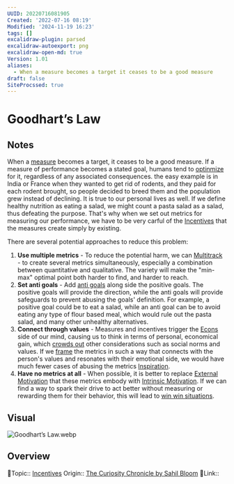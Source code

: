 ```yaml
---
UUID: 20220716081905
Created: '2022-07-16 08:19'
Modified: '2024-11-19 16:23'
tags: []
excalidraw-plugin: parsed
excalidraw-autoexport: png
excalidraw-open-md: true
Version: 1.01
aliases:
  - When a measure becomes a target it ceases to be a good measure
draft: false
SiteProcssed: true
---
```


# Goodhart’s Law

## Notes

When a [measure](/notes/shallow-copy.md) becomes a target, it ceases to be a good measure. If a measure of performance becomes a stated goal, humans tend to [optinmize](/notes/optimization.md) for it, regardless of any associated consequences. the easy example is in India or France when they wanted to get rid of rodents, and they paid for each rodent brought, so people decided to breed them and the population grew instead of declining.
It is true to our personal lives as well. If we define healthy nutrition as eating a salad, we might count a pasta salad as a salad, thus defeating the purpose.
That's why when we set out metrics for measuring our performance, we have to be very carful of the [Incentives](/notes/incentives.md) that the measures create simply by existing.

There are several potential approaches to reduce this problem:
1. **Use multiple metrics** - To reduce the potential harm, we can [Multitrack](/notes/multitrack.md) - to create several metrics simultaneously, especially a combination between quantitative and qualitative. The variety will make the "min-max" optimal point both harder to find, and harder to reach.
2. **Set anti goals** - Add [anti goals](/notes/anti-goals.md) along side the positive goals. The positive goals will provide the direction, while the anti goals will provide safeguards to prevent abusing the goals' definition. For example, a positive goal could be to eat a salad, while an anti goal can be to avoid eating any type of flour based meal, which would rule out the pasta salad, and many other unhealthy alternatives.
3. **Connect through values** - Measures and incentives trigger the [Econs](/notes/econs.md) side of our mind, causing us to think in terms of personal, economical gain, which [crowds out](/notes/crowding-out.md) other considerations such as social norms and values. If we [frame](/notes/framing.md) the metrics in such a way that connects with the person's values and resonates with their emotional side, we would have much fewer cases of abusing the metrics [Inspiration](/notes/inspiration.md).
4. **Have no metrics at all** - When possible, it is better to replace [External Motivation](/notes/external-motivation.md) that these metrics embody with [Intrinsic Motivation](/notes/intrinsic-motivation.md). If we can find a way to spark their drive to act better without measuring or rewarding them for their behavior, this will lead to [win win situations](/notes/win-win-situations.md).

## Visual

![Goodhart’s Law.webp](/notes/goodhart’s-law.webp)

## Overview
🔼Topic:: [Incentives](/notes/incentives.md)
Origin:: [The Curiosity Chronicle by Sahil Bloom](/notes/the-curiosity-chronicle-by-sahil-bloom.md)
🔗Link:: 

